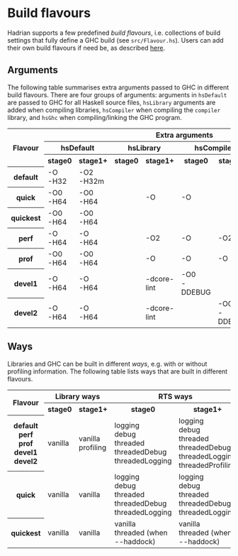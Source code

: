 # Build flavours

Hadrian supports a few predefined _build flavours_, i.e. collections of build
settings that fully define a GHC build (see `src/Flavour.hs`). Users can add their
own build flavours if need be, as described
[here](https://github.com/snowleopard/hadrian/blob/master/doc/user-settings.md#build-flavour).

## Arguments

The following table summarises extra arguments passed to GHC in different build flavours.
There are four groups of arguments: arguments in `hsDefault` are passed to GHC for all Haskell
source files, `hsLibrary` arguments are added when compiling libraries, `hsCompiler`
when compiling the `compiler` library, and `hsGhc` when compiling/linking the GHC program.

<table>
  <tr>
    <th rowspan="3">Flavour</th>
    <th colspan="8">Extra arguments</th>
  </tr>
  <tr>
    <th colspan="2">hsDefault</td>
    <th colspan="2">hsLibrary</td>
    <th colspan="2">hsCompiler</td>
    <th colspan="2">hsGhc</td>
  </tr>
  <tr>
    <th>stage0</td>
    <th>stage1+</td>
    <th>stage0</td>
    <th>stage1+</td>
    <th>stage0</td>
    <th>stage1+</td>
    <th>stage0</td>
    <th>stage1+</td>
  </tr>
  <tr>
    <th>default<br></td>
    <td>-O<br>-H32<br></td>
    <td>-O2<br>-H32m</td>
    <td></td>
    <td></td>
    <td></td>
    <td></td>
    <td></td>
    <td></td>
  </tr>
  <tr>
    <th>quick</td>
    <td>-O0<br>-H64</td>
    <td>-O0<br>-H64</td>
    <td></td>
    <td>-O</td>
    <td>-O</td>
    <td></td>
    <td>-O</td>
    <td></td>
  </tr>
  <tr>
    <th>quickest</td>
    <td>-O0<br>-H64</td>
    <td>-O0<br>-H64</td>
    <td></td>
    <td></td>
    <td></td>
    <td></td>
    <td></td>
    <td></td>
  </tr>
  <tr>
    <th>perf</td>
    <td>-O<br>-H64</td>
    <td>-O<br>-H64</td>
    <td></td>
    <td>-O2</td>
    <td>-O</td>
    <td>-O2</td>
    <td>-O</td>
    <td>-O2</td>
  </tr>
  <tr>
    <th>prof</td>
    <td>-O0<br>-H64</td>
    <td>-O0<br>-H64</td>
    <td></td>
    <td>-O</td>
    <td>-O</td>
    <td>-O</td>
    <td>-O</td>
    <td>-O</td>
  </tr>
  <tr>
    <th>devel1</td>
    <td>-O<br>-H64</td>
    <td>-O<br>-H64</td>
    <td></td>
    <td>-dcore-lint</td>
    <td>-O0<br>-DDEBUG</td>
    <td></td>
    <td>-O0<br>-DDEBUG</td>
    <td></td>
  </tr>
  <tr>
    <th>devel2</td>
    <td>-O<br>-H64</td>
    <td>-O<br>-H64</td>
    <td></td>
    <td>-dcore-lint</td>
    <td></td>
    <td>-O0<br>-DDEBUG</td>
    <td></td>
    <td>-O0<br>-DDEBUG</td>
  </tr>
</table>

## Ways

Libraries and GHC can be built in different _ways_, e.g. with or without profiling
information. The following table lists ways that are built in different flavours.

<table>
  <tr>
    <th rowspan="2">Flavour</th>
    <th colspan="2">Library ways</th>
    <th colspan="2">RTS ways</th>
    <th colspan="2">Profiled GHC</th>
  </tr>
  <tr>
    <th>stage0</td>
    <th>stage1+</td>
    <th>stage0</td>
    <th>stage1+</td>
    <th>stage0</td>
    <th>stage1+</td>
  </tr>
  <tr>
    <th>default<br>perf<br>prof<br>devel1<br>devel2</td>
    <td>vanilla</td>
    <td>vanilla<br>profiling</td>
    <td>logging<br>debug<br>threaded<br>threadedDebug<br>threadedLogging</td>
    <td>logging<br>debug<br>threaded<br>threadedDebug<br>threadedLogging<br>threadedProfiling<br></td>
    <td>Only in<br>prof<br>flavour</td>
    <td>Only in<br>prof<br>flavour</td>
  </tr>
  <tr>
    <th>quick</td>
    <td>vanilla</td>
    <td>vanilla</td>
    <td>logging<br>debug<br>threaded<br>threadedDebug<br>threadedLogging</td>
    <td>logging<br>debug<br>threaded<br>threadedDebug<br>threadedLogging</td>
    <td>No</td>
    <td>No</td>
  </tr>
  <tr>
    <th>quickest</td>
    <td>vanilla</td>
    <td>vanilla</td>
    <td>vanilla<br>threaded (when --haddock)</td>
    <td>vanilla<br>threaded (when --haddock)</td>
    <td>No</td>
    <td>No</td>
  </tr>
</table>
